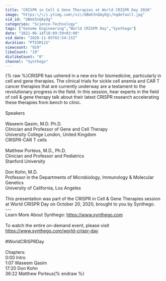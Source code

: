 ```yaml
---
title: "CRISPR in Cell & Gene Therapies at World CRISPR Day 2020"
image: "https:\/\/i.ytimg.com\/vi\/UBmX3nQAyOg\/hqdefault.jpg"
vid_id: "UBmX3nQAyOg"
categories: "Science-Technology"
tags: ["Genome Engineering","World CRISPR Day","Synthego"]
date: "2021-06-14T18:09:59+03:00"
vid_date: "2020-11-05T02:54:15Z"
duration: "PT55M12S"
viewcount: "929"
likeCount: "19"
dislikeCount: "0"
channel: "Synthego"
---
```

{% raw %}CRISPR has ushered in a new era for biomedicine, particularly in cell and gene therapies. The clinical trials for sickle cell anemia and CAR T cancer therapies that are currently underway are a testament to the revolutionary progress in the field. In this session, hear experts in the field of cell &amp; gene therapy talk about their latest CRISPR research accelerating these therapies from bench to clinic.<br /><br />Speakers<br /><br />Waseem Qasim, M.D. Ph.D.<br />Clinician and Professor of Gene and Cell Therapy<br />University College London, United Kingdom<br />CRISPR-CAR T cells<br /><br />Matthew Porteus, M.D., Ph.D.<br />Clinician and Professor and Pediatrics<br />Stanford University<br /><br />Don Kohn, M.D.<br />Professor in the Departments of Microbiology, Immunology &amp; Molecular Genetics<br />University of California, Los Angeles<br /><br />This presentation was part of the CRISPR in Cell &amp; Gene Therapies session at World CRISPR Day on October 20, 2020, brought to you by Synthego.<br />---<br />Learn More About Synthego: <a rel="nofollow" target="blank" href="https://www.synthego.com">https://www.synthego.com</a><br /><br />To watch the entire on-demand event, please visit <a rel="nofollow" target="blank" href="https://www.synthego.com/world-crispr-day">https://www.synthego.com/world-crispr-day</a><br /><br />#WorldCRISPRDay<br /><br />Chapters:<br />0:00 Intro<br />1:07 Waseem Qasim<br />17:20 Don Kohn<br />36:22 Matthew Porteus{% endraw %}
